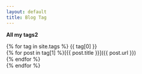 ```yaml
---
layout: default
title: Blog Tag
---
```

**All my tags2**  

{% for tag in site.tags %}
{{ tag[0] }}  
{% for post in tag[1] %}[{{ post.title }}]({{ post.url }})  
{% endfor %}  
{% endfor %}
